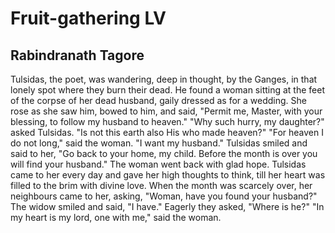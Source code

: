 # Fruit-gathering LV
## Rabindranath Tagore
Tulsidas, the poet, was wandering, deep in thought, by the Ganges, in that
lonely spot where they burn their dead.
He found a woman sitting at the feet of the corpse of her dead husband, gaily
dressed as for a wedding.
She rose as she saw him, bowed to him, and said, "Permit me, Master, with your
blessing, to follow my husband to heaven."
"Why such hurry, my daughter?" asked Tulsidas. "Is not this earth also His who
made heaven?"
"For heaven I do not long," said the woman. "I want my husband."
Tulsidas smiled and said to her, "Go back to your home, my child. Before the
month is over you will find your husband."
The woman went back with glad hope. Tulsidas came to her every day and gave
her high thoughts to think, till her heart was filled to the brim with divine
love.
When the month was scarcely over, her neighbours came to her, asking, "Woman,
have you found your husband?"
The widow smiled and said, "I have."
Eagerly they asked, "Where is he?"
"In my heart is my lord, one with me," said the woman.